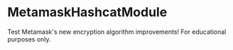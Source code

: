 # MetamaskHashcatModule
Test Metamask's new encryption algorithm improvements! For educational purposes only.
